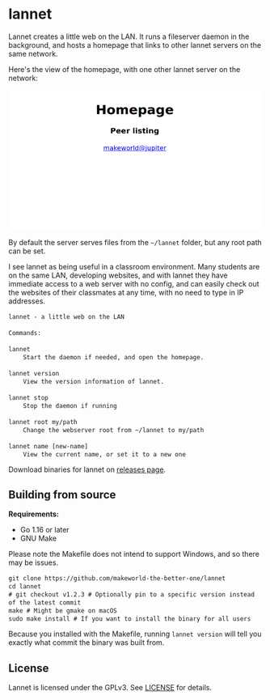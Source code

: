 # lannet

Lannet creates a little web on the LAN. It runs a fileserver daemon in the background, and hosts a homepage that links to other lannet servers on the same network.

Here's the view of the homepage, with one other lannet server on the network:

![homepage](screenshots/homepage.png)

By default the server serves files from the `~/lannet` folder, but any root path can be set.

I see lannet as being useful in a classroom environment. Many students are on the same LAN, developing websites, and with lannet they have immediate access to a web server with no config, and can easily check out the websites of their classmates at any time, with no need to type in IP addresses.

```
lannet - a little web on the LAN

Commands:

lannet
    Start the daemon if needed, and open the homepage.

lannet version
    View the version information of lannet.

lannet stop
    Stop the daemon if running

lannet root my/path
    Change the webserver root from ~/lannet to my/path

lannet name [new-name]
    View the current name, or set it to a new one
```

Download binaries for lannet on [releases page](https://github.com/makeworld-the-better-one/lannet/releases).

## Building from source

**Requirements:**
- Go 1.16 or later
- GNU Make

Please note the Makefile does not intend to support Windows, and so there may be issues.


```shell
git clone https://github.com/makeworld-the-better-one/lannet
cd lannet
# git checkout v1.2.3 # Optionally pin to a specific version instead of the latest commit
make # Might be gmake on macOS
sudo make install # If you want to install the binary for all users
```

Because you installed with the Makefile, running `lannet version` will tell you exactly what commit the binary was built from.

## License

Lannet is licensed under the GPLv3. See [LICENSE](LICENSE) for details.
